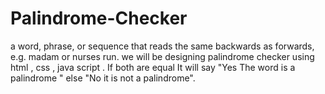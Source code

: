 # Palindrome-Checker
a word, phrase, or sequence that reads the same backwards as forwards, e.g. madam or nurses run. we will be designing palindrome checker using html , css , java script . If both are equal It will say "Yes The word is a palindrome " else "No it is not a palindrome".
